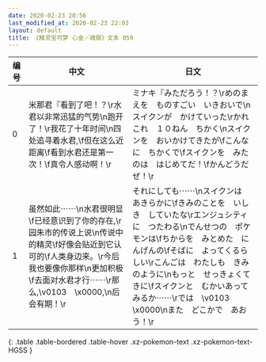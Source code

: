 ```yaml
---
date: 2020-02-23 20:56
last_modified_at: 2020-02-23 22:03
layout: default
title: 《精灵宝可梦 心金／魂银》文本 059
---
```

| 编号 | 中文 | 日文 |
| ---- | ---- | ---- |
| 0 | 米那君『看到了吧！？\r水君以非常迅猛的气势\n跑开了！\r我花了十年时间\n四处追寻着水君,\f但在这么近距离\f看到水君还是第一次！\f真令人感动啊！\r | ミナキ『みただろう！？\rめのまえを　ものすごい　いきおいで\nスイクンが　かけていった\rかれこれ　１０ねん　ちかく\nスイクンを　おいかけてきたが\fこんなに　ちかくで\fスイクンを　みたのは　はじめてだ！\fかんどうだぜ！\r |
| 1 | 虽然如此⋯⋯\n水君很明显\f已经意识到了你的存在,\r园朱市的传说上说\n传说中的精灵\f好像会贴近到它认可的\f人类身边来。\r今后我也要像你那样\n更加积极\f去面对水君才行⋯⋯\r那么,\v0103　\x0000,\n后会有期！\r | それにしても⋯⋯\nスイクンは　あきらかに\fきみのことを　いしき　していたな\rエンジュシティに　つたわる\nでんせつの　ポケモンは\fちからを　みとめた　にんげんの\fそばに　よってくるらしい\rこんごは　わたしも　きみのように\nもっと　せっきょくてきに\fスイクンと　むかいあってみるか⋯⋯\rでは　\v0103　\x0000\nまた　どこかで　あおう！\r |
{: .table .table-bordered .table-hover .xz-pokemon-text .xz-pokemon-text-HGSS }